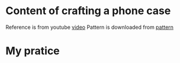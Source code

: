 # Content of crafting a phone case
Reference is from youtube [video](https://www.youtube.com/watch?v=at0C80Ev_Zg)
Pattern is downloaded from [pattern](https://drive.google.com/file/d/17rX_RVHR9WhNsvxSOOQuS-HCJmmaQ3a3/view)

# My pratice 
